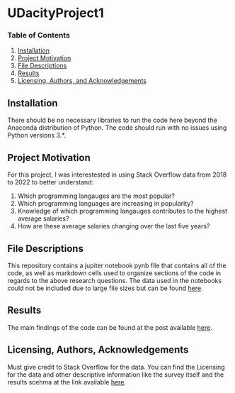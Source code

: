 # UDacityProject1

### Table of Contents

1. [Installation](#installation)
2. [Project Motivation](#motivation)
3. [File Descriptions](#files)
4. [Results](#results)
5. [Licensing, Authors, and Acknowledgements](#licensing)

## Installation <a name="installation"></a>

There should be no necessary libraries to run the code here beyond the Anaconda distribution of Python.  The code should run with no issues using Python versions 3.*.

## Project Motivation<a name="motivation"></a>

For this project, I was interestested in using Stack Overflow data from 2018 to 2022 to better understand:

1. Which programming langauges are the most popular?
2. Which programming languages are increasing in popularity?
3. Knowledge of which programming langauges contributes to the highest average salaries? 
4. How are these average salaries changing over the last five years?


## File Descriptions <a name="files"></a>

This repository contains a jupiter notebook pynb file that contains all of the code, as well as markdown cells used to organize sections of the code in regards to the above research questions. The data used in the notebooks could not be included due to large file sizes but can be found [here](https://insights.stackoverflow.com/survey).

## Results<a name="results"></a>

The main findings of the code can be found at the post available [here](https://medium.com/@josh_2774/how-do-you-become-a-developer-5ef1c1c68711).

## Licensing, Authors, Acknowledgements<a name="licensing"></a>

Must give credit to Stack Overflow for the data.  You can find the Licensing for the data and other descriptive information like the survey itself and the results scehma at the link available [here](https://insights.stackoverflow.com/survey).
